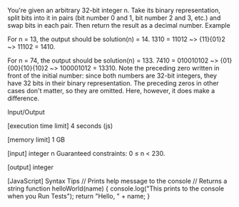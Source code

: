 You're given an arbitrary 32-bit integer n. Take its binary representation, split bits into it in pairs (bit number 0 and 1, bit number 2 and 3, etc.) and swap bits in each pair. Then return the result as a decimal number.
Example


For n = 13, the output should be
solution(n) = 14.
1310 = 11012 ~> {11}{01}2 ~> 11102 = 1410.


For n = 74, the output should be
solution(n) = 133.
7410 = 010010102 ~> {01}{00}{10}{10}2 ~> 100001012 = 13310.
Note the preceding zero written in front of the initial number: since both numbers are 32-bit integers, they have 32 bits in their binary representation. The preceding zeros in other cases don't matter, so they are omitted. Here, however, it does make a difference.


Input/Output


[execution time limit] 4 seconds (js)


[memory limit] 1 GB


[input] integer n
Guaranteed constraints:
0 ≤ n < 230.


[output] integer


[JavaScript] Syntax Tips
// Prints help message to the console
// Returns a string
function helloWorld(name) {
    console.log("This prints to the console when you Run Tests");
    return "Hello, " + name;
}


